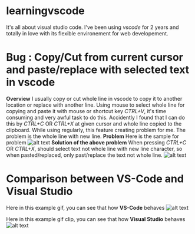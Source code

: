 # learningvscode
It's all about visual studio code. I've been using *vscode* for 2 years and totally in love with its flexible environement for web developement. 
# Bug : Copy/Cut from current cursor and paste/replace with selected text in vscode
**Overview**
I usually copy or cut whole line in vscode to copy it to another location or replace with another line. Using mouse to select whole line for copying and paste it with mouse or shortcut key *CTRL+V*, it's time consuming and very awful task to do this. Accidently I found that I can do this by *CTRL+C* OR *CTRL+X* at given cursor and whole line copied to the clipboard. While using regularly, this feature creating problem for me. The problem is the whole line with new line.
**Problem**
Here is the sample for problem
![alt text](https://github.com/mudassar045/bugreporting/raw/master/src/common/images/icon48.png "Buggy Image")
**Solution of the above problem**
When pressing *CTRL+C* OR *CTRL+X*, should select text not whole line with new line character, so when pasted/replaced, only past/replace the text not whole line.
![alt text](https://github.com/mudassar045/bugreporting/raw/master/src/common/images/icon48.png "Solution Image")

# Comparison between VS-Code and Visual Studio
Here in this example gif, you can see that how **VS-Code** behaves
![alt text](https://github.com/mudassar045/bugreporting/first-bug-report-vscode-video.gif "vs code gif")

Here in this example gif clip, you can see that how **Visual Studio** behaves
![alt text](https://github.com/mudassar045/bugreporting/first-bug-report-vs-video.gif "visual studio code")
